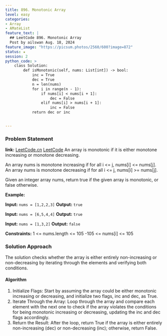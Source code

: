 ```yaml
---
title: 896. Monotonic Array
level: easy
categories:
- Array
- AMateList
feature_text: |
  ## LeetCode 896. Monotonic Array
  Post by ailswan Aug. 18, 2024
feature_image: "https://picsum.photos/2560/600?image=872"
status: ★
session: 2
python_code: >
    class Solution:
        def isMonotonic(self, nums: List[int]) -> bool:
            inc = True
            dec = True
            n = len(nums)
            for i in range(n - 1):
                if nums[i] < nums[i + 1]:
                    dec = False
                elif nums[i] > nums[i + 1]:
                    inc = False
            return dec or inc
        

---
```


### Problem Statement
**link:**
[LeetCode.cn](https://leetcode.cn/problems//monotonic-array/)
[LeetCode](https://leetcode.com//monotonic-array/)
An array is monotonic if it is either monotone increasing or monotone decreasing.

An array nums is monotone increasing if for all i <= j, nums[i] <= nums[j]. An array nums is monotone decreasing if for all i <= j, nums[i] >= nums[j].

Given an integer array nums, return true if the given array is monotonic, or false otherwise.

**Example:**

**Input:** `nums = [1,2,2,3]`
**Output:** `true`

**Input:** `nums = [6,5,4,4]`
**Output:** `true`

**Input:** `nums = [1,3,2]`
**Output:** `false`

**Constraints:**
1 <= nums.length <= 105
-105 <= nums[i] <= 105
 
### Solution Approach
The solution checks whether the array is either entirely non-increasing or non-decreasing by iterating through the elements and verifying both conditions.

#### Algorithm
1. Initialize Flags: Start by assuming the array could be either monotonic increasing or decreasing, and initialize two flags, inc and dec, as True.
2. Iterate Through the Array: Loop through the array and compare each element with the next one to check if the array violates the conditions for being monotonic increasing or decreasing, updating the inc and dec flags accordingly.
3. Return the Result: After the loop, return True if the array is either entirely non-increasing (dec) or non-decreasing (inc); otherwise, return False.
